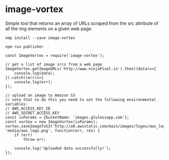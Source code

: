 # image-vortex
Simple tool that returns an array of URLs scraped from the src attribute of all the img elements on a given web page.

```
nmp install --save image-vortex
```

    npm run publisher


```
const ImageVortex = require('image-vortex');

// get a list of image srcs from a web page
ImageVortex.getImageURLs('http://www.ninjaPixel.io').then((data)=>{
    console.log(data);
}).catch((err)=>{
    console.log(err);
});

// upload an image to Amazon S3
// note that to do this you need to set the following environmental variables:
// AWS_ACCESS_KEY_ID
// AWS_SECRET_ACCESS_KEY
const ivParams = {bucketName: 'images.glulessapp.com'};
const vortex = new ImageVortex(ivParams);
vortex.saveImageToS3('http://a0.awsstatic.com/main/images/logos/aws_logo.png',  'media/aws_logo.png', function(err, res) {
    if (err)
        throw err;

    console.log('Uploaded data successfully!');
});



```
